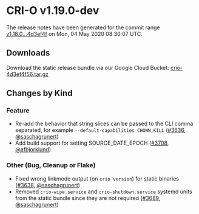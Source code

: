 # CRI-O v1.19.0-dev

The release notes have been generated for the commit range
[v1.18.0...4d3ef4f](https://github.com/cri-o/cri-o/compare/v1.18.0...4d3ef4f564a57e5cf025d3da78ece32e58e473f3) on Mon, 04 May 2020 08:30:07 UTC.

## Downloads

Download the static release bundle via our Google Cloud Bucket:
[crio-4d3ef4f56.tar.gz][0]

[0]: https://storage.googleapis.com/k8s-conform-cri-o/artifacts/crio-4d3ef4f56.tar.gz

## Changes by Kind

### Feature

- Re-add the behavior that string slices can be passed to the CLI comma separated, for example `--default-capabilities CHOWN,KILL` ([#3636](https://github.com/cri-o/cri-o/pull/3636), [@saschagrunert](https://github.com/saschagrunert))
- Add build support for setting SOURCE_DATE_EPOCH ([#3708](https://github.com/cri-o/cri-o/pull/3708), [@afbjorklund](https://github.com/afbjorklund))

### Other (Bug, Cleanup or Flake)

- Fixed wrong linkmode output (on `crio version`) for static binaries ([#3638](https://github.com/cri-o/cri-o/pull/3638), [@saschagrunert](https://github.com/saschagrunert))
- Removed `crio-wipe.service` and `crio-shutdown.service` systemd units from the static bundle since they are not required ([#3689](https://github.com/cri-o/cri-o/pull/3689), [@saschagrunert](https://github.com/saschagrunert))
